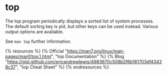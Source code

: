 # top

The top program periodically displays a sorted list of system processes.  The default sorting key is pid, but other keys can be used instead.  Various output options are available.

See `man top` further information.

{% resources %}
  {% Official "https://man7.org/linux/man-pages/man1/top.1.html", "top Documentation" %}
  {% Blog "https://gist.github.com/ericandrewlewis/4983670c508b2f6b181703df43438c37", "top Cheat Sheet" %}
{% endresources %}
